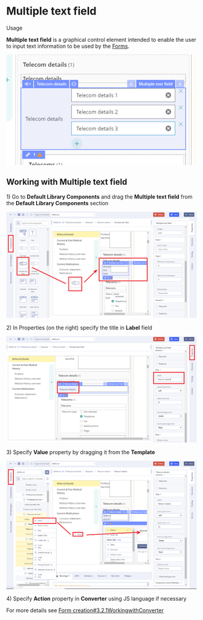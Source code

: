 # Multiple text field

Usage 

**Multiple text field** is a graphical control element intended to enable the user to input text information to be used by the [Forms](../ehr-forms-forms-in-detail/).

![](../.gitbook/assets/34842271.png)

## Working with Multiple text field <a id="Multipletextfield-WorkingwithMultipletextfield"></a>

1\) Go to **Default Library Components** and drag the **Multiple text field** from the **Default Library Components** section

![](../.gitbook/assets/34842254.png)

2\) In Properties \(on the right\) specify the title in **Label** field

![](../.gitbook/assets/34842260.png)

3\) Specify **Value** property by dragging it from the **Template**  

![](../.gitbook/assets/34842267.png)

4\) Specify **Action** property in **Converter** using JS language if necessary

For more details see [Form creation\#3.2.1WorkingwithConverter](../ehr-forms-forms-in-detail/ehr-forms-form-creation.md#Formcreation-3.2.1WorkingwithConverter)

